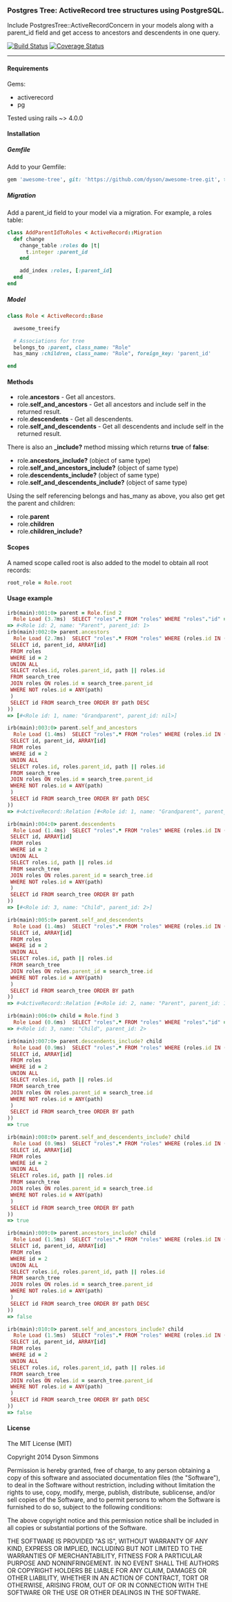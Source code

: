 ### Postgres Tree: ActiveRecord tree structures using PostgreSQL.

Include PostgresTree::ActiveRecordConcern in your models along with a parent_id field and get access to ancestors and descendents in one query.

[![Build Status](https://travis-ci.org/dyson/postgres_tree.svg?branch=master)](https://travis-ci.org/dyson/postgres_tree) [![Coverage Status](https://img.shields.io/coveralls/dyson/postgres_tree.svg)](https://coveralls.io/r/dyson/postgres_tree?branch=master)

----

#### Requirements

Gems:
* activerecord
* pg

Tested using rails ~> 4.0.0

#### Installation

##### Gemfile

Add to your Gemfile:

```ruby
gem 'awesome-tree', git: 'https://github.com/dyson/awesome-tree.git', tag: 'v0.0.2'
```

##### Migration

Add a parent_id field to your model via a migration. For example, a roles table:

```ruby
class AddParentIdToRoles < ActiveRecord::Migration
  def change
    change_table :roles do |t|
      t.integer :parent_id
    end

    add_index :roles, [:parent_id]
  end
end
```

##### Model

```ruby
class Role < ActiveRecord::Base

  awesome_treeify

  # Associations for tree
  belongs_to :parent, class_name: "Role"
  has_many :children, class_name: "Role", foreign_key: 'parent_id'

end

```

#### Methods

* role.**ancestors** - Get all ancestors.
* role.**self_and_ancestors** - Get all ancestors and include self in the returned result.
* role.**descendents** - Get all descendents.
* role.**self_and_descendents** - Get all descendents and include self in the returned result.

There is also an **_include?** method missing which returns **true** of **false**:

* role.**ancestors_include?** (object of same type)
* role.**self_and_ancestors_include?** (object of same type)
* role.**descendents_include?** (object of same type)
* role.**self_and_descendents_include?** (object of same type)

Using the self referencing belongs and has_many as above, you also get get the parent and children:

* role.**parent**
* role.**children**
* role.**children_include?**

#### Scopes

A named scope called root is also added to the model to obtain all root records:

```ruby
root_role = Role.root
```

#### Usage example

```ruby
irb(main):001:0> parent = Role.find 2
  Role Load (3.7ms)  SELECT "roles".* FROM "roles" WHERE "roles"."id" = $1 LIMIT 1  [["id", 2]]
=> #<Role id: 2, name: "Parent", parent_id: 1>
irb(main):002:0> parent.ancestors
  Role Load (2.7ms)  SELECT "roles".* FROM "roles" WHERE (roles.id IN ( WITH RECURSIVE search_tree(id, parent_id, path) AS (
 SELECT id, parent_id, ARRAY[id]
 FROM roles
 WHERE id = 2
 UNION ALL
 SELECT roles.id, roles.parent_id, path || roles.id
 FROM search_tree
 JOIN roles ON roles.id = search_tree.parent_id
 WHERE NOT roles.id = ANY(path)
 )
 SELECT id FROM search_tree ORDER BY path DESC
))
=> [#<Role id: 1, name: "Grandparent", parent_id: nil>]

irb(main):003:0> parent.self_and_ancestors
  Role Load (1.4ms)  SELECT "roles".* FROM "roles" WHERE (roles.id IN ( WITH RECURSIVE search_tree(id, parent_id, path) AS (
 SELECT id, parent_id, ARRAY[id]
 FROM roles
 WHERE id = 2
 UNION ALL
 SELECT roles.id, roles.parent_id, path || roles.id
 FROM search_tree
 JOIN roles ON roles.id = search_tree.parent_id
 WHERE NOT roles.id = ANY(path)
 )
 SELECT id FROM search_tree ORDER BY path DESC
))
=> #<ActiveRecord::Relation [#<Role id: 1, name: "Grandparent", parent_id: nil>, #<Role id: 2, name: "Parent", parent_id: 1>]>

irb(main):004:0> parent.descendents
  Role Load (1.4ms)  SELECT "roles".* FROM "roles" WHERE (roles.id IN ( WITH RECURSIVE search_tree(id, path) AS (
 SELECT id, ARRAY[id]
 FROM roles
 WHERE id = 2
 UNION ALL
 SELECT roles.id, path || roles.id
 FROM search_tree
 JOIN roles ON roles.parent_id = search_tree.id
 WHERE NOT roles.id = ANY(path)
 )
 SELECT id FROM search_tree ORDER BY path
))
=> [#<Role id: 3, name: "Child", parent_id: 2>]

irb(main):005:0> parent.self_and_descendents
  Role Load (1.4ms)  SELECT "roles".* FROM "roles" WHERE (roles.id IN ( WITH RECURSIVE search_tree(id, path) AS (
 SELECT id, ARRAY[id]
 FROM roles
 WHERE id = 2
 UNION ALL
 SELECT roles.id, path || roles.id
 FROM search_tree
 JOIN roles ON roles.parent_id = search_tree.id
 WHERE NOT roles.id = ANY(path)
 )
 SELECT id FROM search_tree ORDER BY path
))
=> #<ActiveRecord::Relation [#<Role id: 2, name: "Parent", parent_id: 1>, #<Role id: 3, name: "Child", parent_id: 2>]>

irb(main):006:0> child = Role.find 3
  Role Load (0.6ms)  SELECT "roles".* FROM "roles" WHERE "roles"."id" = $1 LIMIT 1  [["id", 3]]
=> #<Role id: 3, name: "Child", parent_id: 2>

irb(main):007:0> parent.descendents_include? child
  Role Load (0.9ms)  SELECT "roles".* FROM "roles" WHERE (roles.id IN ( WITH RECURSIVE search_tree(id, path) AS (
 SELECT id, ARRAY[id]
 FROM roles
 WHERE id = 2
 UNION ALL
 SELECT roles.id, path || roles.id
 FROM search_tree
 JOIN roles ON roles.parent_id = search_tree.id
 WHERE NOT roles.id = ANY(path)
 )
 SELECT id FROM search_tree ORDER BY path
))
=> true

irb(main):008:0> parent.self_and_descendents_include? child
  Role Load (0.9ms)  SELECT "roles".* FROM "roles" WHERE (roles.id IN ( WITH RECURSIVE search_tree(id, path) AS (
 SELECT id, ARRAY[id]
 FROM roles
 WHERE id = 2
 UNION ALL
 SELECT roles.id, path || roles.id
 FROM search_tree
 JOIN roles ON roles.parent_id = search_tree.id
 WHERE NOT roles.id = ANY(path)
 )
 SELECT id FROM search_tree ORDER BY path
))
=> true

irb(main):009:0> parent.ancestors_include? child
  Role Load (1.5ms)  SELECT "roles".* FROM "roles" WHERE (roles.id IN ( WITH RECURSIVE search_tree(id, parent_id, path) AS (
 SELECT id, parent_id, ARRAY[id]
 FROM roles
 WHERE id = 2
 UNION ALL
 SELECT roles.id, roles.parent_id, path || roles.id
 FROM search_tree
 JOIN roles ON roles.id = search_tree.parent_id
 WHERE NOT roles.id = ANY(path)
 )
 SELECT id FROM search_tree ORDER BY path DESC
))
=> false

irb(main):010:0> parent.self_and_ancestors_include? child
  Role Load (1.5ms)  SELECT "roles".* FROM "roles" WHERE (roles.id IN ( WITH RECURSIVE search_tree(id, parent_id, path) AS (
 SELECT id, parent_id, ARRAY[id]
 FROM roles
 WHERE id = 2
 UNION ALL
 SELECT roles.id, roles.parent_id, path || roles.id
 FROM search_tree
 JOIN roles ON roles.id = search_tree.parent_id
 WHERE NOT roles.id = ANY(path)
 )
 SELECT id FROM search_tree ORDER BY path DESC
))
=> false
```

#### License

The MIT License (MIT)

Copyright 2014 Dyson Simmons

Permission is hereby granted, free of charge, to any person obtaining
a copy of this software and associated documentation files (the
"Software"), to deal in the Software without restriction, including
without limitation the rights to use, copy, modify, merge, publish,
distribute, sublicense, and/or sell copies of the Software, and to
permit persons to whom the Software is furnished to do so, subject to
the following conditions:

The above copyright notice and this permission notice shall be
included in all copies or substantial portions of the Software.

THE SOFTWARE IS PROVIDED "AS IS", WITHOUT WARRANTY OF ANY KIND,
EXPRESS OR IMPLIED, INCLUDING BUT NOT LIMITED TO THE WARRANTIES OF
MERCHANTABILITY, FITNESS FOR A PARTICULAR PURPOSE AND
NONINFRINGEMENT. IN NO EVENT SHALL THE AUTHORS OR COPYRIGHT HOLDERS BE
LIABLE FOR ANY CLAIM, DAMAGES OR OTHER LIABILITY, WHETHER IN AN ACTION
OF CONTRACT, TORT OR OTHERWISE, ARISING FROM, OUT OF OR IN CONNECTION
WITH THE SOFTWARE OR THE USE OR OTHER DEALINGS IN THE SOFTWARE.




